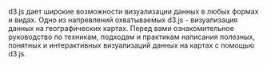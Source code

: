d3.js дает широкие возможности визуализации данных в любых формах и видах. Одно
из напревлений охватываемых d3.js - визуализация данных на географических
картах. Перед вами ознакомительное руководство по техникам, подходам и
практикам написания полезных, понятных и интерактивных визуализаций данных на
картах с помощью d3.js.